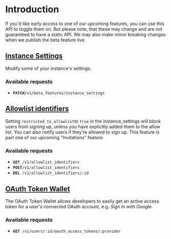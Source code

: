 # Introduction

If you'd like early access to one of our upcoming features, you can use this API to toggle them on.  But please note, that these may change and are not guaranteed to have a static API.  We may also make minor breaking changes when we publish the beta feature live.

## [Instance Settings](instance-settings.md)

Modify some of your instance's settings.

### Available requests

* **`PATCH`**`/v1/beta_features/instance_settings`

## ****[**Allowlist identifiers**](allowlist-identifiers.md)****

Setting `restricted_to_allowlist`to `true` in the instance\_settings will block users from signing up, unless you have explicitly added them to the allow list.  You can also notify users if they're allowed to sign up.  This feature is part one of our upcoming "Invitations" feature.

### Available requests

* **`GET `**`/v1/allowlist_identifiers`
* **`POST`**`/v1/allowlist_identifiers`
* **`DEL `**`/v1/allowlist_identifiers/:id`

## [OAuth Token Wallet](oauth-token-wallet.md)

The OAuth Token Wallet allows developers to easily get an active access token for a user's connected OAuth account, e.g. _Sign In with Google._

### Available requests

* **`GET`**` /v1/users/:id/oauth_access_tokens/:provider`
